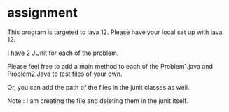 # assignment
This program is targeted to java 12.
Please have your local set up with java 12.

I have 2 JUnit for each of the problem.

Please feel free to add a main method to each of the 
Problem1.java and Problem2.Java to test files of your own.

Or, you can add the path of the files in the junit classes as well. 

Note : I am creating the file and deleting them in the junit itself.